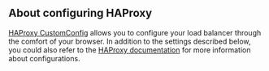 <!-- usedin: [ _legacy_docker/AddIns/haproxy-v1.md, _maestro/AddIns/haproxy-v1.md, _node/addins/haproxy-v1.md, _rails/AddIns/haproxy-v1.md] -->


## About configuring HAProxy

[HAProxy CustomConfig](http://help.cloud66.com/web-server/haproxy) allows you to configure your load balancer through the comfort of your browser. In addition to the settings described below, you could also refer to the [HAProxy documentation](http://haproxy.1wt.eu/download/1.3/doc/haproxy-en.txt) for more information about configurations.


